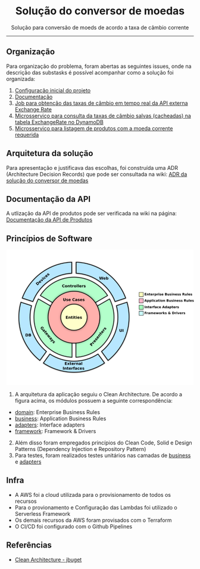 <h1 align="center">
Solução do conversor de moedas
</h1>

<p align="center">Solução para conversão de moeds de acordo a taxa de câmbio corrente</p>

<hr>

## Organização

Para organização do problema, foram abertas as seguintes issues, onde na descrição das substasks é possível acompanhar como a solução foi organizada:

1. [Configuração inicial do projeto](https://github.com/Eugeniosales/eng-gruposbf-backend-typescript/issues/1)
2. [Documentação](https://github.com/Eugeniosales/eng-gruposbf-backend-typescript/issues/2)
3. [Job para obtenção das taxas de câmbio em tempo real da API externa Exchange Rate](https://github.com/Eugeniosales/eng-gruposbf-backend-typescript/issues/3)
4. [Microsserviço para consulta da taxas de câmbio salvas (cacheadas) na tabela ExchangeRate no DynamoDB](https://github.com/Eugeniosales/eng-gruposbf-backend-typescript/issues/4)
5. [Microsserviço para listagem de produtos com a moeda corrente requerida](https://github.com/Eugeniosales/eng-gruposbf-backend-typescript/issues/6)

## Arquitetura da solução

Para apresentação e justificava das escolhas, foi construída uma ADR (Architecture Decision Records) que pode ser consultada na wiki: [ADR da solução do conversor de moedas](https://github.com/Eugeniosales/eng-gruposbf-backend-typescript/wiki/%5BDocumenta%C3%A7%C3%A3o%5D-ADR-da-solu%C3%A7%C3%A3o-do-conversor-de-moedas)
## Documentação da API

A utlização da API de produtos pode ser verificada na wiki na página: [Documentação da API de Produtos](https://github.com/Eugeniosales/eng-gruposbf-backend-typescript/wiki/%5BDocumenta%C3%A7%C3%A3o%5D-API-de-Produtos)

## Princípios de Software

<p align="center">
    <img src="./assets/clean_archicteture.png" alt="Logo" width=600>
</p>

1. A arquitetura da aplicação seguiu o Clean Architecture. De acordo a figura acima, os módulos possuem a seguinte correspondência:

* [domain](./src/1-domain): Enterprise Business Rules
* [business](./src/2-business): Application Business Rules
* [adapters](./src/3-adapters): Interface adapters
* [framework](./src/4-framework): Framework & Drivers

2. Além disso foram empregados princípios do Clean Code, Solid e Design Patterns (Dependency Injection e Repository Pattern)
3. Para testes, foram realizados testes unitários nas camadas de [business](./src/2-business) e [adapters](./src/3-adapters)
## Infra

* A AWS foi a cloud utilizada para o provisionamento de todos os recursos
* Para o provionamento e Configuração das Lambdas foi utilizado o Serverless Framework
* Os demais recursos da AWS foram provisados com o Terraform
* O CI/CD foi configurado com o Github Pipelines

## Referências

* [Clean Architecture - jbuget](https://github.com/jbuget/nodejs-clean-architecture-app)
